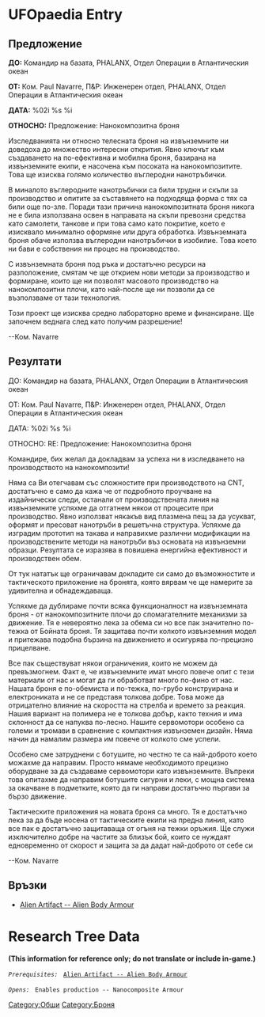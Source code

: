 # UFOpaedia Entry

## Предложение

**ДО:** Командир на базата, PHALANX, Отдел Операции в Атлантическия
океан

**ОТ:** Ком. Paul Navarre, П&Р: Инженерен отдел, PHALANX, Отдел Операции
в Атлантическия океан

**ДАТА:** %02i %s %i

**ОТНОСНО:** Предложение: Нанокомпозитна броня

Изследванията ни относно телесната броня на извънземните ни доведоха до
множество интересни открития. Явно ключът към създаването на
по-ефективна и мобилна броня, базирана на извънземните екипи, е насочена
към посоката на нанокомпозитите. Това ще изисква голямо количество
въглеродни нанотръбички.

В миналото въглеродните нанотръбички са били трудни и скъпи за
производство и опитите за съставянето на подходяща форма с тях са били
още по-зле. Поради тази причина нанокомпозитната броня никога не е била
използвана освен в направата на скъпи превозни средства като самолети,
танкове и при това само като покритие, което е изисквало минимално
оформяне или друга обработка. Извънземната броня обаче използва
въглеродни нанотръбички в изобилие. Това което ни бави е собствения ни
процес на производство.

С извънземната броня под ръка и достатъчно ресурси на разположение,
смятам че ще открием нови методи за производство и формиране, които ще
ни позволят масовото производство на нанокомпозитни плочи, като
най-после ще ни позволи да се възползваме от тази технология.

Този проект ще изисква средно лабораторно време и финансиране. Ще
започнем веднага след като получим разрешение!

--Ком. Navarre

## Резултати

ДО: Командир на базата, PHALANX, Отдел Операции в Атлантическия океан

ОТ: Ком. Paul Navarre, П&Р: Инженерен отдел, PHALANX, Отдел Операции в
Атлантическия океан

ДАТА: %02i %s %i

ОТНОСНО: RE: Предложение: Нанокомпозитна броня

Командире, бих желал да докладвам за успеха ни в изследването на
производството на нанокомпозити!

Няма са Ви отегчавам със сложностите при производството на CNT,
достатъчно е само да кажа че от подробното проучване на издайнически
следи, останали от производствената линия на извънземните успяхме да
отгатнем някои от процесите при производство. Явно използват някакъв вид
плазмена пещ за да усукват, оформят и пресоват нанотръби в решетъчна
структура. Успяхме да изградим прототип на такава и направихме различни
модификации на производствените методи на нанотръби въз основата на
извънземни образци. Резултата се изразява в повишена енергийна
ефективност и производствен обем.

От тук нататък ще ограничавам докладите си само до възможностите и
тактическото приложение на бронята, която вярвам че ще намерите за
удивителна и обнадеждаваща.

Успяхме да дублираме почти всяка функционалност на извънземната броня -
от нанокомпозитните плочи до спомагателните механизми за движение. Тя е
невероятно лека за обема си но все пак значително по-тежка от Бойната
броня. Тя защитава почти колкото извънземния модел и притежава подобна
бързина на движението и осигурява по-прецизно прицелване.

Все пак съществуват някои ограничения, които не можем да превъзмогнем.
Факт е, че извънземните имат много повече опит с тези материали от нас и
могат да ги обработват много по-фино от нас. Нашата броня е по-обемиста
и по-тежка, по-грубо конструирана и електрониката и не се представя
толкова добре. Това може да отрицателно влияние на скоростта на стрелба
и времето за реакция. Нашия вариант на полимера не е толкова добър,
както техния и има склонност да се напуква по-лесно. Нашите сервомотори
особено са големи и тромави в сравнение с компактния извънземен дизайн.
Няма начин да намалим размера им повече от колкото сме успели.

Особено сме затруднени с ботушите, но честно те са най-доброто което
можахме да направим. Просто нямаме необходимото прецизно оборудване за
да създаваме сервомотори като извънземните. Въпреки това опитахме да
направим ботушите сигурни и леки, с мощна система за окачване в
подметките, която да ги направи достатъчно пъргави за бързо движение.

Тактическите приложения на новата броня са много. Тя е достатъчно лека
за да бъде носена от тактическите екипи на предна линия, като все пак е
достатъчно защитаваща от огъня на тежки оръжия. Ще служи изключително
добре на частите за близък бой, които се нуждаят едновременно от скорост
и защита за да дадат най-доброто от себе си

--Ком. Navarre

## Връзки

- [Alien Artifact -- Alien Body
  Armour](Equipment/Armour/Alien_Body_Armour "wikilink")

# Research Tree Data

**(This information for reference only; do not translate or include
in-game.)**

*`Prerequisites:`*
` `[`Alien Artifact -- Alien Body Armour`](Equipment/Armour/Alien_Body_Armour "wikilink")

*`Opens:`*
` Enables production -- Nanocomposite Armour`

[Category:Общи](Category:Общи "wikilink")
[Category:Броня](Category:Броня "wikilink")
